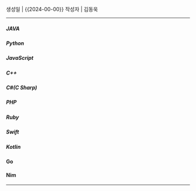 생성일 | {{2024-00-00}}
작성자 | 김동욱


---

##### JAVA
##### Python
##### JavaScript
##### C++
##### C#(C Sharp)
##### PHP
##### Ruby
##### Swift
##### Kotlin
#### Go
#### Nim

---